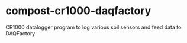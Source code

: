 # compost-cr1000-daqfactory
CR1000 datalogger program to log various soil sensors and feed data to DAQFactory
